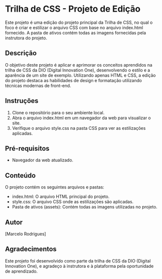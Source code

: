 # Trilha de CSS - Projeto de Edição

Este projeto é uma edição do projeto principal da Trilha de CSS, no qual o foco é criar e estilizar o arquivo CSS com base no arquivo index.html fornecido. A pasta de ativos contém todas as imagens fornecidas pela instrutora do projeto.

## Descrição

O objetivo deste projeto é aplicar e aprimorar os conceitos aprendidos na trilha de CSS da DIO (Digital Innovation One), desenvolvendo o estilo e a aparência de um site de exemplo. Utilizando apenas HTML e CSS, a edição do projeto destaca as habilidades de design e formatação utilizando técnicas modernas de front-end.

## Instruções

1. Clone o repositório para o seu ambiente local.
2. Abra o arquivo index.html em um navegador da web para visualizar o site.
3. Verifique o arquivo style.css na pasta CSS para ver as estilizações aplicadas.

## Pré-requisitos

- Navegador da web atualizado.

## Conteúdo

O projeto contém os seguintes arquivos e pastas:

- index.html: O arquivo HTML principal do projeto.
- style.css: O arquivo CSS onde as estilizações são aplicadas.
- Pasta de ativos (assets): Contém todas as imagens utilizadas no projeto.

## Autor

[Marcelo Rodrigues]

## Agradecimentos

Este projeto foi desenvolvido como parte da trilha de CSS da DIO (Digital Innovation One), e agradeço à instrutora e à plataforma pela oportunidade de aprendizado.

